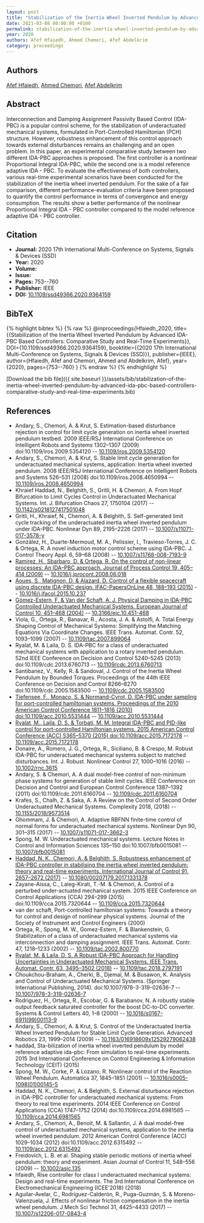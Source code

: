 ```yaml
---
layout: post
title: "Stabilization of the Inertia Wheel Inverted Pendulum by Advanced IDA-PBC Based Controllers: Comparative Study and Real-Time Experiments"
date: 2021-03-08 00:00:00 +0100
permalink: stabilization-of-the-inertia-wheel-inverted-pendulum-by-advanced-ida-pbc-based-controllers-comparative-study-and-real-time-experiments
year: 2020
authors: Afef Hfaiedh, Ahmed Chemori, Afef Abdelkrim
category: proceedings
---
```

 
## Authors
[Afef Hfaiedh](authors/afef-hfaiedh), [Ahmed Chemori](authors/ahmed-chemori), [Afef Abdelkrim](authors/afef-abdelkrim)
 
## Abstract
Interconnection and Damping Assignment Passivity Based Control (IDA-PBC) is a popular control scheme, for the stabilization of underactuated mechanical systems, formulated in Port-Controlled Hamiltonian (PCH) structure. However, robustness enhancement of this control approach towards external disturbances remains an challenging and an open problem. In this paper, an experimental comparative study between two different IDA-PBC approaches is proposed. The first controller is a nonlinear Proportional Integral IDA-PBC, while the second one is a model reference adaptive IDA - PBC. To evaluate the effectiveness of both controllers, various real-time experimental scenarios have been conducted for the stabilization of the inertia wheel inverted pendulum. For the sake of a fair comparison, different performance-evaluation criteria have been proposed to quantify the control performance in terms of convergence and energy consumption. The results show a better performance of the nonlinear Proportional Integral IDA - PBC controller compared to the model reference adaptive IDA - PBC controller.
 
## Citation
- **Journal:** 2020 17th International Multi-Conference on Systems, Signals &amp; Devices (SSD)
- **Year:** 2020
- **Volume:** 
- **Issue:** 
- **Pages:** 753--760
- **Publisher:** IEEE
- **DOI:** [10.1109/ssd49366.2020.9364159](https://doi.org/10.1109/ssd49366.2020.9364159)
 
## BibTeX
{% highlight bibtex %}
{% raw %}
@inproceedings{Hfaiedh_2020,
  title={{Stabilization of the Inertia Wheel Inverted Pendulum by Advanced IDA-PBC Based Controllers: Comparative Study and Real-Time Experiments}},
  DOI={10.1109/ssd49366.2020.9364159},
  booktitle={{2020 17th International Multi-Conference on Systems, Signals &amp; Devices (SSD)}},
  publisher={IEEE},
  author={Hfaiedh, Afef and Chemori, Ahmed and Abdelkrim, Afef},
  year={2020},
  pages={753--760}
}
{% endraw %}
{% endhighlight %}
 
[Download the bib file]({{ site.baseurl }}/assets/bib/stabilization-of-the-inertia-wheel-inverted-pendulum-by-advanced-ida-pbc-based-controllers-comparative-study-and-real-time-experiments.bib)
 
## References
- Andary, S., Chemori, A. & Krut, S. Estimation-based disturbance rejection in control for limit cycle generation on inertia wheel inverted pendulum testbed. 2009 IEEE/RSJ International Conference on Intelligent Robots and Systems 1302–1307 (2009) doi:10.1109/iros.2009.5354120 -- [10.1109/iros.2009.5354120](https://doi.org/10.1109/iros.2009.5354120)
- Andary, S., Chemori, A. & Krut, S. Stable limit cycle generation for underactuated mechanical systems, application: Inertia wheel inverted pendulum. 2008 IEEE/RSJ International Conference on Intelligent Robots and Systems 526–531 (2008) doi:10.1109/iros.2008.4650994 -- [10.1109/iros.2008.4650994](https://doi.org/10.1109/iros.2008.4650994)
- Khraief Haddad, N., Belghith, S., Gritli, H. & Chemori, A. From Hopf Bifurcation to Limit Cycles Control in Underactuated Mechanical Systems. Int. J. Bifurcation Chaos 27, 1750104 (2017) -- [10.1142/s0218127417501048](https://doi.org/10.1142/s0218127417501048)
- Gritli, H., Khraief, N., Chemori, A. & Belghith, S. Self-generated limit cycle tracking of the underactuated inertia wheel inverted pendulum under IDA-PBC. Nonlinear Dyn 89, 2195–2226 (2017) -- [10.1007/s11071-017-3578-y](https://doi.org/10.1007/s11071-017-3578-y)
- González, H., Duarte-Mermoud, M. A., Pelissier, I., Travieso-Torres, J. C. & Ortega, R. A novel induction motor control scheme using IDA-PBC. J. Control Theory Appl. 6, 59–68 (2008) -- [10.1007/s11768-008-7193-9](https://doi.org/10.1007/s11768-008-7193-9)
- [Ramírez, H., Sbarbaro, D. & Ortega, R. On the control of non-linear processes: An IDA–PBC approach. Journal of Process Control 19, 405–414 (2009)](on-the-control-of-non-linear-processes-an-ida-pbc-approach) -- [10.1016/j.jprocont.2008.06.018](https://doi.org/10.1016/j.jprocont.2008.06.018)
- [Aoues, S., Matignon, D. & Alazard, D. Control of a flexible spacecraft using discrete IDA-PBC design. IFAC-PapersOnLine 48, 188–193 (2015)](control-of-a-flexible-spacecraft-using-discrete-ida-pbc-design) -- [10.1016/j.ifacol.2015.10.237](https://doi.org/10.1016/j.ifacol.2015.10.237)
- [Gómez-Estern, F. & Van der Schaft, A. J. Physical Damping in IDA-PBC Controlled Underactuated Mechanical Systems. European Journal of Control 10, 451–468 (2004)](physical-damping-in-ida-pbc-controlled-underactuated-mechanical-systems) -- [10.3166/ejc.10.451-468](https://doi.org/10.3166/ejc.10.451-468)
- Viola, G., Ortega, R., Banavar, R., Acosta, J. A. & Astolfi, A. Total Energy Shaping Control of Mechanical Systems: Simplifying the Matching Equations Via Coordinate Changes. IEEE Trans. Automat. Contr. 52, 1093–1099 (2007) -- [10.1109/tac.2007.899064](https://doi.org/10.1109/tac.2007.899064)
- Ryalat, M. & Laila, D. S. IDA-PBC for a class of underactuated mechanical systems with application to a rotary inverted pendulum. 52nd IEEE Conference on Decision and Control 5240–5245 (2013) doi:10.1109/cdc.2013.6760713 -- [10.1109/cdc.2013.6760713](https://doi.org/10.1109/cdc.2013.6760713)
- Santibanez, V., Kelly, R. & Sandoval, J. Control of the Inertia Wheel Pendulum by Bounded Torques. Proceedings of the 44th IEEE Conference on Decision and Control 8266–8270 doi:10.1109/cdc.2005.1583500 -- [10.1109/cdc.2005.1583500](https://doi.org/10.1109/cdc.2005.1583500)
- [Tiefensee, F., Monaco, S. & Normand-Cyrot, D. IDA-PBC under sampling for port-controlled hamiltonian systems. Proceedings of the 2010 American Control Conference 1811–1816 (2010) doi:10.1109/acc.2010.5531444](ida-pbc-under-sampling-for-port-controlled-hamiltonian-systems) -- [10.1109/acc.2010.5531444](https://doi.org/10.1109/acc.2010.5531444)
- [Ryalat, M., Laila, D. S. & Torbati, M. M. Integral IDA-PBC and PID-like control for port-controlled Hamiltonian systems. 2015 American Control Conference (ACC) 5365–5370 (2015) doi:10.1109/acc.2015.7172178](integral-ida-pbc-and-pid-like-control-for-port-controlled-hamiltonian-systems) -- [10.1109/acc.2015.7172178](https://doi.org/10.1109/acc.2015.7172178)
- Donaire, A., Romero, J. G., Ortega, R., Siciliano, B. & Crespo, M. Robust IDA-PBC for underactuated mechanical systems subject to matched disturbances. Int. J. Robust. Nonlinear Control 27, 1000–1016 (2016) -- [10.1002/rnc.3615](https://doi.org/10.1002/rnc.3615)
- Andary, S. & Chemori, A. A dual model-free control of non-minimum phase systems for generation of stable limit cycles. IEEE Conference on Decision and Control and European Control Conference 1387–1392 (2011) doi:10.1109/cdc.2011.6160704 -- [10.1109/cdc.2011.6160704](https://doi.org/10.1109/cdc.2011.6160704)
- Krafes, S., Chalh, Z. & Saka, A. A Review on the Control of Second Order Underactuated Mechanical Systems. Complexity 2018, (2018) -- [10.1155/2018/9573514](https://doi.org/10.1155/2018/9573514)
- Ghommam, J. & Chemori, A. Adaptive RBFNN finite-time control of normal forms for underactuated mechanical systems. Nonlinear Dyn 90, 301–315 (2017) -- [10.1007/s11071-017-3662-3](https://doi.org/10.1007/s11071-017-3662-3)
- Spong, M. W. Underactuated mechanical systems. Lecture Notes in Control and Information Sciences 135–150 doi:10.1007/bfb0015081 -- [10.1007/bfb0015081](https://doi.org/10.1007/bfb0015081)
- [Haddad, N. K., Chemori, A. & Belghith, S. Robustness enhancement of IDA-PBC controller in stabilising the inertia wheel inverted pendulum: theory and real-time experiments. International Journal of Control 91, 2657–2672 (2017)](robustness-enhancement-of-ida-pbc-controller-in-stabilising-the-inertia-wheel-inverted-pendulum-theory-and-real-time-experiments) -- [10.1080/00207179.2017.1331378](https://doi.org/10.1080/00207179.2017.1331378)
- Zayane-Aissa, C., Laleg-Kirati, T.-M. & Chemori, A. Control of a perturbed under-actuated mechanical system. 2015 IEEE Conference on Control Applications (CCA) 294–299 (2015) doi:10.1109/cca.2015.7320644 -- [10.1109/cca.2015.7320644](https://doi.org/10.1109/cca.2015.7320644)
- van der schaft, Port-controlled hamiltonian systems: Towards a theory for control and design of nonlinear physical systems. Journal of the Society of Instrument and Control Engineers (2000)
- Ortega, R., Spong, M. W., Gomez-Estern, F. & Blankenstein, G. Stabilization of a class of underactuated mechanical systems via interconnection and damping assignment. IEEE Trans. Automat. Contr. 47, 1218–1233 (2002) -- [10.1109/tac.2002.800770](https://doi.org/10.1109/tac.2002.800770)
- [Ryalat, M. & Laila, D. S. A Robust IDA-PBC Approach for Handling Uncertainties in Underactuated Mechanical Systems. IEEE Trans. Automat. Contr. 63, 3495–3502 (2018)](a-robust-ida-pbc-approach-for-handling-uncertainties-in-underactuated-mechanical-systems) -- [10.1109/tac.2018.2797191](https://doi.org/10.1109/tac.2018.2797191)
- Choukchou-Braham, A., Cherki, B., Djemaï, M. & Busawon, K. Analysis and Control of Underactuated Mechanical Systems. (Springer International Publishing, 2014). doi:10.1007/978-3-319-02636-7 -- [10.1007/978-3-319-02636-7](https://doi.org/10.1007/978-3-319-02636-7)
- Rodriguez, H., Ortega, R., Escobar, G. & Barabanov, N. A robustly stable output feedback saturated controller for the boost DC-to-DC converter. Systems &amp; Control Letters 40, 1–8 (2000) -- [10.1016/s0167-6911(99)00113-9](https://doi.org/10.1016/s0167-6911(99)00113-9)
- Andary, S., Chemori, A. & Krut, S. Control of the Underactuated Inertia Wheel Inverted Pendulum for Stable Limit Cycle Generation. Advanced Robotics 23, 1999–2014 (2009) -- [10.1163/016918609x12529279062438](https://doi.org/10.1163/016918609x12529279062438)
- haddad, Sta-bilization of inertia wheel inverted pendulum by model reference adaptive ida-pbc: From simulation to real-time experiments. 2015 3rd International Conference on Control Engineering & Information Technology (CEIT) (2015)
- Spong, M. W., Corke, P. & Lozano, R. Nonlinear control of the Reaction Wheel Pendulum. Automatica 37, 1845–1851 (2001) -- [10.1016/s0005-1098(01)00145-5](https://doi.org/10.1016/s0005-1098(01)00145-5)
- Haddad, N. K., Chemori, A. & Belghith, S. External disturbance rejection in IDA-PBC controller for underactuated mechanical systems: From theory to real time experiments. 2014 IEEE Conference on Control Applications (CCA) 1747–1752 (2014) doi:10.1109/cca.2014.6981565 -- [10.1109/cca.2014.6981565](https://doi.org/10.1109/cca.2014.6981565)
- Andary, S., Chemori, A., Benoit, M. & Sallantin, J. A dual model-free control of underactuated mechanical systems, application to the inertia wheel inverted pendulum. 2012 American Control Conference (ACC) 1029–1034 (2012) doi:10.1109/acc.2012.6315492 -- [10.1109/acc.2012.6315492](https://doi.org/10.1109/acc.2012.6315492)
- Freidovich, L. B. et al. Shaping stable periodic motions of inertia wheel pendulum: theory and experiment. Asian Journal of Control 11, 548–556 (2009) -- [10.1002/asjc.135](https://doi.org/10.1002/asjc.135)
- hfaiedh, Rise controller for class I underactuated mechanical systems: Design and real-time experiments. The 3rd International Conference on Electromechanical Engineering (ICEE'2018) (2018)
- Aguilar-Avelar, C., Rodríguez-Calderón, R., Puga-Guzmán, S. & Moreno-Valenzuela, J. Effects of nonlinear friction compensation in the inertia wheel pendulum. J Mech Sci Technol 31, 4425–4433 (2017) -- [10.1007/s12206-017-0843-4](https://doi.org/10.1007/s12206-017-0843-4)

